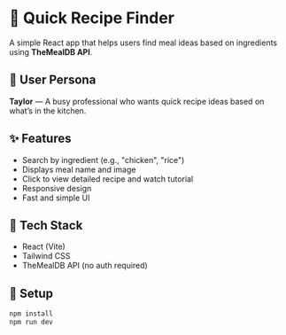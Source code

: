 # 🥘 Quick Recipe Finder

A simple React app that helps users find meal ideas based on ingredients using **TheMealDB API**.

## 👤 User Persona
**Taylor** — A busy professional who wants quick recipe ideas based on what’s in the kitchen.

## ✨ Features
- Search by ingredient (e.g., "chicken", "rice")
- Displays meal name and image
- Click to view detailed recipe and watch tutorial
- Responsive design
- Fast and simple UI

## 🧰 Tech Stack
- React (Vite)
- Tailwind CSS
- TheMealDB API (no auth required)

## 🚀 Setup
```bash
npm install
npm run dev
